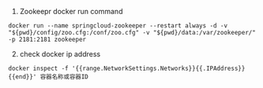 1. Zookeepr docker run command
~~~
docker run --name springcloud-zookeeper --restart always -d -v "${pwd}/config/zoo.cfg:/conf/zoo.cfg" -v "${pwd}/data:/var/zookeeper/" -p 2181:2181 zookeeper
~~~

2. check docker ip address
~~~
docker inspect -f '{{range.NetworkSettings.Networks}}{{.IPAddress}}{{end}}' 容器名称或容器ID
~~~